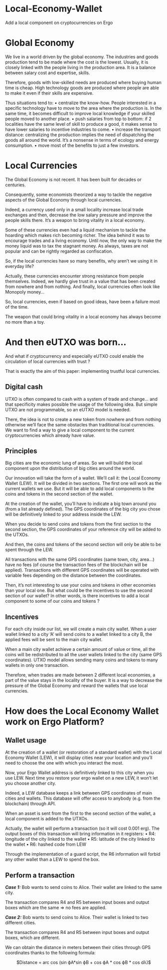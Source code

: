 # Local-Economy-Wallet
Add a local component on cryptocurrencies on Ergo

# Global Economy
We live in a world driven by the global economy. The industries and goods production tend to be made where the cost is the lowest.
Usually, it is closely linked with the people living in the production area. It is a balance between salary cost and expertise, skills.

Therefore, goods with low-skilled needs are produced where buying human time is cheap. High technology goods are produced where people are able to make it even if their skills are expensive.

Thus situations tend to:
  • centralize the know-how. People interested in a specific technology have to move to the area where the production is. In the same time, it becomes         difficult to improve local knowledge if your skilled people moved to another place. 
  • push salaries from top to bottom: if 2 localities have the same level of skill to produce a good, it makes sense to have lower salaries to incentive       industries to come. 
  • increase the transport distance: centralizing the production implies the need of dispatching the goods all around the world. It’s a nonsense in terms       of ecology and energy consumption. 
  • move most of the benefits to just a few investors. 
  
# Local Currencies
The Global Economy is not recent. It has been built for decades or centuries.

Consequently, some economists theorized a way to tackle the negative aspects of the Global Economy through local currencies.

Indeed, a currency used only in a small locality increase local trade exchanges and then, decrease the low salary pressure and improve the people skills there. It’s a weapon to bring vitality in a local economy.

Some of these currencies even had a liquid mechanism to tackle the hoarding which makes rich becoming richer. The idea behind it was to encourage trades and a living economy. Until now, the only way to make the money liquid was to tax the stagnant money. As always, taxes are not popular and can be rightly regarded as confiscation.

So, if the local currencies have so many benefits, why aren’t we using it in everyday life?

Actually, these currencies encounter strong resistance from people themselves. Indeed, we hardly give trust in a value that has been created from nowhere and from nothing. And finally, local currencies often look like Monopoly money…

So, local currencies, even if based on good ideas, have been a failure most of the time.

The weapon that could bring vitality in a local economy has always become no more than a toy.

# And then eUTXO was born…
And what if cryptocurrency and especially eUTXO could enable the circulation of local currencies with trust ?

That is exactly the aim of this paper: implementing trustful local currencies.

## Digital cash
UTXO is often compared to cash with a system of trade and change… and that specificity makes possible the usage of the following idea.
But simple UTXO are not programmable, so an eUTXO model is needed.

There, the idea is not to create a new token from nowhere and from nothing otherwise we’ll face the same obstacles than traditional local currencies.
We want to find a way to give a local component to the current cryptocurrencies which already have value.

## Principles
Big cities are the economic lung of areas. So we will build the local component upon the distribution of big cities around the world.

Our innovation will take the form of a wallet. We’ll call it: the Local Economy Wallet (LEW). It will be divided in two sections. The first one will work as the current wallets we use. But it will be able to add local components to the coins and tokens in the second section of the wallet.

At the creation of the wallet, you’ll have to indicate a big town around you (from a list already defined). The GPS coordinates of the big city you chose will be definitively linked to your address inside the LEW.

When you decide to send coins and tokens from the first section to the second section, the GPS coordinates of your reference city will be added to the UTXOs.

And then, the coins and tokens of the second section will only be able to be spent through the LEW.

All transactions with the same GPS coordinates (same town, city, area…) have no fees (of course the transaction fees of the blockchain will be applied).
Transactions with different GPS coordinates will be operated with variable fees depending on the distance between the coordinates.

Then, it’s not interesting to use your coins and tokens in other economies than your local one. But what could be the incentives to use the second section of our wallet? In other words, is there incentives to add a local component to some of our coins and tokens ?

## Incentives
For each city inside our list, we will create a main city wallet. When a user wallet linked to a city ‘A’ will send coins to a wallet linked to a city B, the applied fees will be sent to the main city wallet.

When a main city wallet achieve a certain amount of value or time, all the coins will be redistributed to all the user wallets linked to the city (same GPS coordinates). UTXO model allows sending many coins and tokens to many wallets in only one transaction.

Therefore, when trades are made between 2 different local economies, a part of the value stays in the locality of the buyer. It is a way to decrease the pressure of the Global Economy and reward the wallets that use local currencies.

# How does the Local Economy Wallet work on Ergo Platform?
## Wallet usage
At the creation of a wallet  (or restoration of a standard wallet) with the Local Economy Wallet (LEW), it will display cities near your location and you’ll need to choose the one with which you interact the most.

Now, your Ergo Wallet address is definitively linked to this city when you use LEW. Next time you restore your ergo wallet on a new LEW, it won’t let you choose another city.

Indeed, a LEW database keeps a link between GPS coordinates of main cities and wallets. This database will offer access to anybody (e.g. from the blockchain) through API.

When an asset is sent from the first to the second section of the wallet, a local component is added to the UTXOs.

Actually, the wallet will perform a transaction (so it will cost 0.001 erg). The output boxes of this transaction will bring information in it registers:
    • R4: longitude of the city linked to the wallet 
    • R5: latitude of the city linked to the wallet 
    • R6: hashed code from LEW
    
Through the implementation of a guard script, the R6 information will forbid any other wallet than a LEW to spend the box.

## Perform a transaction
***Case 1:***
Bob wants to send coins to Alice. Their wallet are linked to the same city.

The transaction compares R4 and R5 between input boxes and output boxes which are the same ⇒ no fees are applied.

***Case 2:***
Bob wants to send coins to Alice. Their wallet is linked to two different cities.

The transaction compares R4 and R5 between input boxes and output boxes, which are different.

We can obtain the distance in meters between their cities through GPS coordinates thanks to the following formula:
<p align="center">$Distance = arc cos (sin ϕA*sin ϕB + cos ϕA * cos ϕB * cos dλ)$</p>
